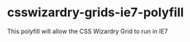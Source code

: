 csswizardry-grids-ie7-polyfill
==============================

This polyfill will allow the CSS Wizardry Grid to run in IE7
